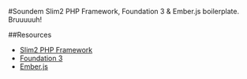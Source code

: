 #Soundem
Slim2 PHP Framework, Foundation 3 & Ember.js boilerplate. Bruuuuuh!

##Resources
- [Slim2 PHP Framework](https://github.com/codeguy/Slim)
- [Foundation 3](https://github.com/zurb/foundation)
- [Ember.js](https://raw.github.com/emberjs/ember.js/)  
